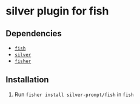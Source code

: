 # silver plugin for fish

## Dependencies

- [`fish`](https://fishshell.com/)
- [`silver`](https://github.com/reujab/silver/)
- [`fisher`](https://github.com/jorgebucaran/fisher)

## Installation

1. Run `fisher install silver-prompt/fish` in `fish`
